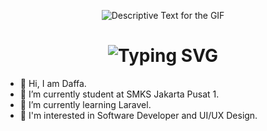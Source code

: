 <div align="center">
    <p>
        <img src="https://media.giphy.com/media/v1.Y2lkPTc5MGI3NjExbTFhMDE3b3k3MDhhOWVzdDYwcjZkcTBnOWN5Z244eGxrd3F3ZzhrbiZlcD12MV9naWZzX3NlYXJjaCZjdD1n/10eMCO0c7U4tBm/giphy.gif" alt="Descriptive Text for the GIF" />
    </p>
</div>

<div align="center">
    <h1>
        <img src="https://readme-typing-svg.herokuapp.com?font=Jetbrains+mono&size=40&duration=3000&color=33FF33&center=true&vCenter=true&width=435&lines=Hey..+I'm+Daffa;This+is..;..my+Github..;" alt="Typing SVG"/>
    </h1>
</div>

- 👋 Hi, I am Daffa.
- 🔭 I’m currently student at SMKS Jakarta Pusat 1.
- 🌱 I’m currently learning Laravel.
- 👀 I'm interested in Software Developer and UI/UX Design.


